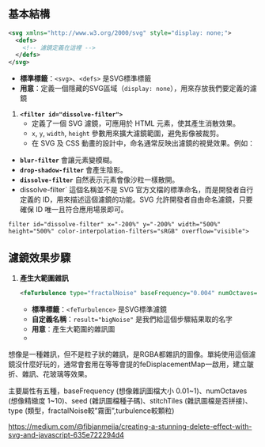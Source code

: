 

## 基本結構
```xml
<svg xmlns="http://www.w3.org/2000/svg" style="display: none;">
  <defs>
    <!-- 濾鏡定義在這裡 -->
  </defs>
</svg>
```

- **標準標籤**：`<svg>`、`<defs>` 是SVG標準標籤
- **用意**：定義一個隱藏的SVG區域（`display: none`），用來存放我們要定義的濾鏡


1. **`<filter id="dissolve-filter">`**  
   - 定義了一個 SVG 濾鏡，可應用於 HTML 元素，使其產生消散效果。  
   - `x`, `y`, `width`, `height` 參數用來擴大濾鏡範圍，避免影像被裁剪。
   - 在 SVG 及 CSS 動畫的設計中，命名通常反映出濾鏡的視覺效果。例如：
- **`blur-filter`** 會讓元素變模糊。
- **`drop-shadow-filter`** 會產生陰影。
- **`dissolve-filter`** 自然表示元素會像沙粒一樣散開。
- dissolve-filter` 這個名稱並不是 SVG 官方文檔的標準命名，而是開發者自行定義的 ID，用來描述這個濾鏡的功能。SVG 允許開發者自由命名濾鏡，只要確保 ID 唯一且符合應用場景即可。
  
```
filter id="dissolve-filter" x="-200%" y="-200%" width="500%" height="500%" color-interpolation-filters="sRGB" overflow="visible">
```

## 濾鏡效果步驟

1. **產生大範圍雜訊**
   ```xml
   <feTurbulence type="fractalNoise" baseFrequency="0.004" numOctaves="1" result="bigNoise" />
   ```
   - **標準標籤**：`<feTurbulence>` 是SVG標準濾鏡
   - **自定義名稱**：`result="bigNoise"` 是我們給這個步驟結果取的名字
   - **用意**：產生大範圍的雜訊圖
   - <feTurbulence>
想像是一種雜訊，但不是粒子狀的雜訊，是RGBA都雜訊的圖像。單純使用這個濾鏡沒什麼好玩的，通常會套用在等等會提的feDisplacementMap一啟用，建立皺折、雜訊、花玻璃等效果。

主要屬性有五種，baseFrequency (想像雜訊圖檔大小 0.01~1)、numOctaves (想像精緻度 1~10)、seed (雜訊圖檔種子碼)、stitchTiles (雜訊圖檔是否拼接)、type (類型，fractalNoise較”霧面”,turbulence較顆粒)

https://medium.com/@fibianmejia/creating-a-stunning-delete-effect-with-svg-and-javascript-635e722294d4
